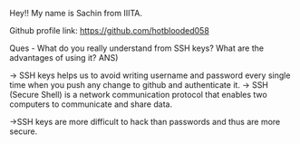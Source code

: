 Hey!!
My name is Sachin from IIITA.

Github profile link: https://github.com/hotblooded058

Ques - What do you really understand from SSH keys? What are the advantages of using it?
ANS)

-> SSH keys helps us to avoid writing username and password every single time when you push any change to github and authenticate it.
-> SSH (Secure Shell) is a network communication protocol that enables two computers to communicate and share data.

->SSH keys are more difficult to hack than passwords and thus are more secure.